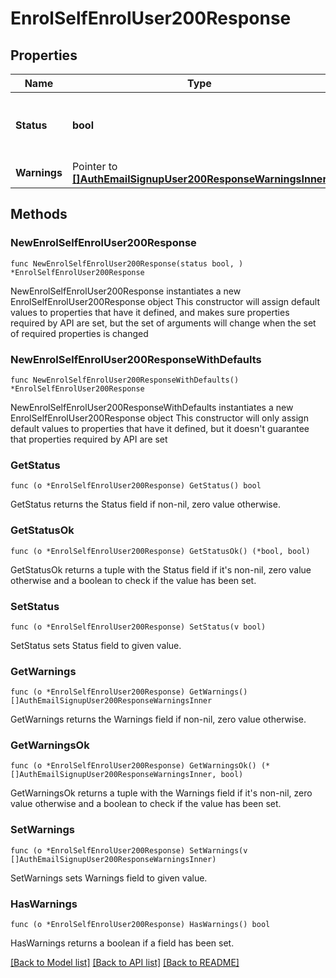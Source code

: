 # EnrolSelfEnrolUser200Response

## Properties

Name | Type | Description | Notes
------------ | ------------- | ------------- | -------------
**Status** | **bool** | status: true if the user is enrolled, false otherwise | 
**Warnings** | Pointer to [**[]AuthEmailSignupUser200ResponseWarningsInner**](AuthEmailSignupUser200ResponseWarningsInner.md) |  | [optional] 

## Methods

### NewEnrolSelfEnrolUser200Response

`func NewEnrolSelfEnrolUser200Response(status bool, ) *EnrolSelfEnrolUser200Response`

NewEnrolSelfEnrolUser200Response instantiates a new EnrolSelfEnrolUser200Response object
This constructor will assign default values to properties that have it defined,
and makes sure properties required by API are set, but the set of arguments
will change when the set of required properties is changed

### NewEnrolSelfEnrolUser200ResponseWithDefaults

`func NewEnrolSelfEnrolUser200ResponseWithDefaults() *EnrolSelfEnrolUser200Response`

NewEnrolSelfEnrolUser200ResponseWithDefaults instantiates a new EnrolSelfEnrolUser200Response object
This constructor will only assign default values to properties that have it defined,
but it doesn't guarantee that properties required by API are set

### GetStatus

`func (o *EnrolSelfEnrolUser200Response) GetStatus() bool`

GetStatus returns the Status field if non-nil, zero value otherwise.

### GetStatusOk

`func (o *EnrolSelfEnrolUser200Response) GetStatusOk() (*bool, bool)`

GetStatusOk returns a tuple with the Status field if it's non-nil, zero value otherwise
and a boolean to check if the value has been set.

### SetStatus

`func (o *EnrolSelfEnrolUser200Response) SetStatus(v bool)`

SetStatus sets Status field to given value.


### GetWarnings

`func (o *EnrolSelfEnrolUser200Response) GetWarnings() []AuthEmailSignupUser200ResponseWarningsInner`

GetWarnings returns the Warnings field if non-nil, zero value otherwise.

### GetWarningsOk

`func (o *EnrolSelfEnrolUser200Response) GetWarningsOk() (*[]AuthEmailSignupUser200ResponseWarningsInner, bool)`

GetWarningsOk returns a tuple with the Warnings field if it's non-nil, zero value otherwise
and a boolean to check if the value has been set.

### SetWarnings

`func (o *EnrolSelfEnrolUser200Response) SetWarnings(v []AuthEmailSignupUser200ResponseWarningsInner)`

SetWarnings sets Warnings field to given value.

### HasWarnings

`func (o *EnrolSelfEnrolUser200Response) HasWarnings() bool`

HasWarnings returns a boolean if a field has been set.


[[Back to Model list]](../README.md#documentation-for-models) [[Back to API list]](../README.md#documentation-for-api-endpoints) [[Back to README]](../README.md)


